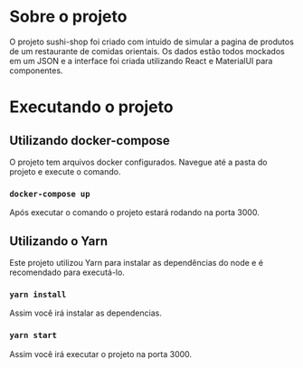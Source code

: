 # Sobre o projeto

O projeto sushi-shop foi criado com intuido de simular a pagina de produtos de um restaurante de comidas orientais.
Os dados estão todos mockados em um JSON e a interface foi criada utilizando React e MaterialUI para componentes.

# Executando o projeto

## Utilizando docker-compose

O projeto tem arquivos docker configurados.
Navegue até a pasta do projeto e execute o comando.

### `docker-compose up`

Após executar o comando o projeto estará rodando na porta 3000.

## Utilizando o Yarn

Este projeto utilizou Yarn para instalar as dependências do node e é recomendado para executá-lo.

### `yarn install`

Assim você irá instalar as dependencias.

### `yarn start`

Assim você irá executar o projeto na porta 3000.
